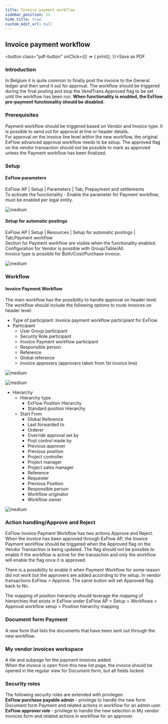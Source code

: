 ```yaml
---
title: Invoice payment workflow
sidebar_position: 11
hide_title: true
custom_edit_url: null
---
```

## Invoice payment workflow
<button class="pdf-button" onClick={() => { print(); }}>Save as PDF</button>

### Introduction
In Belgium it is quite common to finally post the invoice to the General ledger and then send it out for approval. 
The workflow should be triggered during the final posting and stop the VendTrans.Approved flag to be set until the workflow has been run.
**When functionality is enabled, the ExFlow pre-payment functionality should be disabled.**

### Prerequisites
Payment workflow should be triggered based on Vendor and Invoice type. It is possible to send out for approval at line or header details.<br/>
For approval on the invoice line level within the new workflow, the original ExFlow advanced approval workflow needs to be setup. The approved flag on the vendor transaction should not be possible to mark as approved unless the Payment workflow has been finalized.

### Setup
#### ExFlow parameters
ExFlow AP \| Setup \| Parameters \| Tab; Prepayment and settlements<br/>
To activate the functionality - Enable the parameter for Payment workflow, must be enabled per legal entity.

![medium](@site/static/img/media/image712.png)

#### Setup for automatic postings
ExFlow AP \| Setup \| Resources \| Setup for automatic postings \| Tab;Payment workflow<br/>
Section for Payment workflow are visible when the functionality enabled.<br/> 
Configuration for Vendor is possible with Group/Table/All.<br/> 
Invoice type is possible for Both/Cost/Purchase invoice.

![medium](@site/static/img/media/image713.png)

### Workflow
#### **Invoice Payment Workflow**
The main workflow has the possibility to handle approval on header level.
The workflow should include the following options to route invoices on header level:<br/>

- Type of participiant: Invoice payment workflow participiant for ExFlow
- Participant
    - User Group participant
    - Security Role participant
    - Invoice Payment workflow participant
    - Responsible person 
    - Reference
    - Global reference
    - Invoice approvers (approvers taken from 1st invoice line)

![medium](@site/static/img/media/image714.png)

![medium](@site/static/img/media/image715.png)

- Hierarchy
    - Hierarchy type
        - ExFlow Position Hierarchy
        - Standard position Hierarchy
    - Start From
        - Global Reference
        - Last forwarded to
        - Orderer
        - Override approval set by
        - Post control made by
        - Previous approver
        - Previous position
        - Project controller
        - Project manager
        - Project sales manager
        - Reference
        - Requester
        - Previous Position
        - Responsible person
        - Workflow originator
        - Workflow owner

![medium](@site/static/img/media/image716.png)

### Action handling/Approve and Reject
ExFlow Invoice Payment Workflow has two actions Approve and Reject. When the invoice has been approved through ExFlow AP, the Invoice Payment workflow should be triggered when the Approved flag on the Vendor Transaction is being updated. The flag should not be possible to enable if the workflow is active for the transaction and only the workflow will enable the flag once it is approved.

There is a possibility to enable it when Payment Workflow for some reason did not work but the approvers are added according to the setup. In vendor transactions ExFlow > Approve. The same button will set Approved flag back to No.

The mapping of position hierarchy should leverage the mapping of hierarchies that exists in ExFlow under ExFlow AP > Setup > Workflows > Approval workflow setup > Position hierarchy mapping

### Document form Payment
A new form that lists the documents that have been sent out through the new workflow.

### My vendor invoices workspace
A tile and subpage for the payment invoices added<br/>
When the invoice is open from this new list page, the invoice should be opened in the regular view for Document form, but all fields locked.<br/>


### Security roles
The following security roles are extended with privileges:<br/>
**ExFlow purchase payable admin** - privilege to handle the new form Document form Payment and related actions in workflow for an admin user.<br/>
**ExFlow approver role** - privilege to handle the new selection in My vendor invoices form and related actions in workflow for an approver.<br/>



